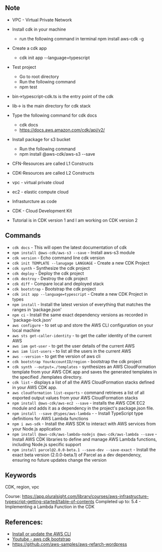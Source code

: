 ## Note
- VPC - Virtual Private Network
- Install cdk in your machine 
    - run the following command in terminal npm install aws-cdk -g 
- Create a cdk app
    - cdk init app --language=typescript

- Test project
    - Go to root directory
    - Run the following command
    - npm test

- bin->typescript-cdk.ts is the entry point of the cdk
- lib-> is the main directory for cdk stack
- Type the following command for cdk docs
    - cdk docs
    - https://docs.aws.amazon.com/cdk/api/v2/

- Install package for s3 bucket
    - Run the following command
    - npm install @aws-cdk/aws-s3 --save

- CFN-Resources are called L1 Constructs
- CDK-Resources are called L2 Constructs
- vpc - virtual private cloud
- ec2 - elastic compute cloud
- Infrasturcture as code
- CDK - Cloud Development Kit
- Tutorial is in CDK version 1 and I am working on CDK version 2

## Commands
- `cdk docs` - This will open the latest documentation of cdk
- `npm install @aws-cdk/aws-s3 --save` - Install aws-s3 module 
- `cdk version` - Echo command line cdk version
- `cdk init TEMPLATE --lanugage LANGUAGE` - Create a new CDK Project
- `cdk synth` - Synthesize the cdk project
- `cdk deploy` - Deploy the cdk project
- `cdk destroy` - Destroy the cdk project
- `cdk diff` - Compare local and deployed stack
- `cdk bootstrap` - Bootstrap the cdk project
- `cdk init app --language=typescript` - Create a new CDK Project in types
- `npm install` - Install the latest version of everything that matches the ranges in 'package.json'
- `npm ci` - Install the same exact dependency versions as recorded in 'package-lock.json'
- `aws configure` - to set up and store the AWS CLI configuration on your local machine
- `aws sts get-caller-identity` - to get the caller identity of the current AWS
- `aws iam get-user` - to get the user details of the current AWS
- `aws iam list-users` - to list all the users in the current AWS
- `aws --version` - to get the version of aws cli
- `cdk bootstrap YourAccountID/region` - bootstrap the cdk project
- `cdk synth --output=./templates` - synthesizes an AWS CloudFormation template from your AWS CDK app and saves the generated templates in the specified ./templates directory.
- `cdk list` - displays a list of all the AWS CloudFormation stacks defined in your AWS CDK app.
- `aws cloudformation list-exports` - command retrieves a list of all exported output values from your AWS CloudFormation stacks
- `npm install @aws-cdk/aws-ec2 --save` - installs the AWS CDK EC2 module and adds it as a dependency in the project's package.json file.
- `npm install --save @types/aws-lambda` - - Install TypeScript type definitions for AWS Lambda functions
- `npm i aws-sdk` - Install the AWS SDK to interact with AWS services from your Node.js application
- `npm install @aws-cdk/aws-lambda-nodejs @aws-cdk/aws-lambda --save` - Install AWS CDK libraries to define and manage AWS Lambda functions, including Node.js specific support
- `npm install parcel@2.0.0-beta.1 --save-dev --save-exact` - Install the exact beta version (2.0.0-beta.1) of Parcel as a dev dependency, ensuring no future updates change the version 






## Keywords
CDK, region, vpc

Course: https://app.pluralsight.com/library/courses/aws-infrastructure-typescript-getting-started/table-of-contents
Completed up to: 5.4 - Implementing a Lambda Function in the CDK


## References:
* [Install or update the AWS CLI](https://docs.aws.amazon.com/cli/latest/userguide/getting-started-install.html#getting-started-install-instructions)
* [Youtube - aws cdk bootstrap](https://www.youtube.com/watch?v=98I8wk6S0FQ)
* https://github.com/aws-samples/aws-refarch-wordpress
